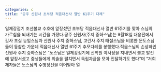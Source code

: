 ```yaml
---
categories: c
title: "공주 신원사 초부당 적음대선사 열반 61주기 다례"
---
```

일제강점기 조선불교 수호에 앞장섰던 초부당 적음대선사 열반 61주기를 맞아 스님의 가르침을 되새기는 시간을 가졌다.공주 신원사(주지 중하스님)는 9월18일 대웅전에서 갑사 조실 능엄스님과 신원사 주지 중하스님, 고란사 주지 태설스님을 비롯한 문도스님들이 동참한 가운데 적음대선사 열반 61주기 추모다례를 봉행했다.적음스님의 손상좌인 신원사 주지 중하스님은 “노스님은 일제강점기에 선학원 이사장을 지내면서 불교 발전에 앞장서셨고 중생들에게 의술을 펼치면서 독립자금을 모아 전달하기도 했다”며 “저희 제자들은 노스님의 수행정신을 이어받아 열